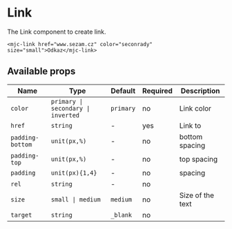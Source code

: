 # Link

The Link component to create link.

```mjml
<mjc-link href="www.sezam.cz" color="seconrady" size="small">Odkaz</mjc-link>
```

## Available props

| Name             | Type                               | Default   | Required | Description      |
| ---------------- | ---------------------------------- | --------- | -------- | ---------------- |
| `color`          | `primary \| secondary \| inverted` | `primary` | no       | Link color       |
| `href`           | `string`                           | -         | yes      | Link to          |
| `padding-bottom` | `unit(px,%)`                       | -         | no       | bottom spacing   |
| `padding-top`    | `unit(px,%)`                       | -         | no       | top spacing      |
| `padding`        | `unit(px){1,4}`                    | -         | no       | spacing          |
| `rel`            | `string`                           | -         | no       |                  |
| `size`           | `small \| medium`                  | `medium`  | no       | Size of the text |
| `target`         | `string`                           | `_blank`  | no       |                  |
